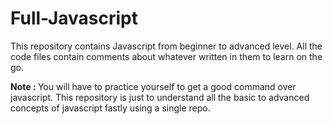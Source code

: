 # Full-Javascript
This repository contains Javascript from beginner to advanced level. All the code files contain comments about whatever written in them to learn on the go.

<strong style="">
  Note :
</strong>
  You will have to practice yourself to get a good command over javascript. This repository is just to understand all the basic to advanced concepts of   javascript fastly using a single repo.

